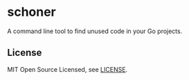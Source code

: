 # schoner

A command line tool to find unused code in your Go projects.

## License

MIT Open Source Licensed, see [LICENSE](./LICENSE).